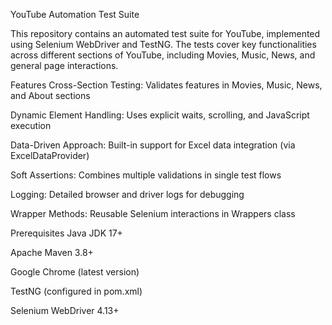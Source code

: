 YouTube Automation Test Suite

This repository contains an automated test suite for YouTube, implemented using Selenium WebDriver and TestNG. The tests cover key functionalities across different sections of YouTube, including Movies, Music, News, and general page interactions.

Features
Cross-Section Testing: Validates features in Movies, Music, News, and About sections

Dynamic Element Handling: Uses explicit waits, scrolling, and JavaScript execution

Data-Driven Approach: Built-in support for Excel data integration (via ExcelDataProvider)

Soft Assertions: Combines multiple validations in single test flows

Logging: Detailed browser and driver logs for debugging

Wrapper Methods: Reusable Selenium interactions in Wrappers class

Prerequisites
Java JDK 17+

Apache Maven 3.8+

Google Chrome (latest version)

TestNG (configured in pom.xml)

Selenium WebDriver 4.13+
